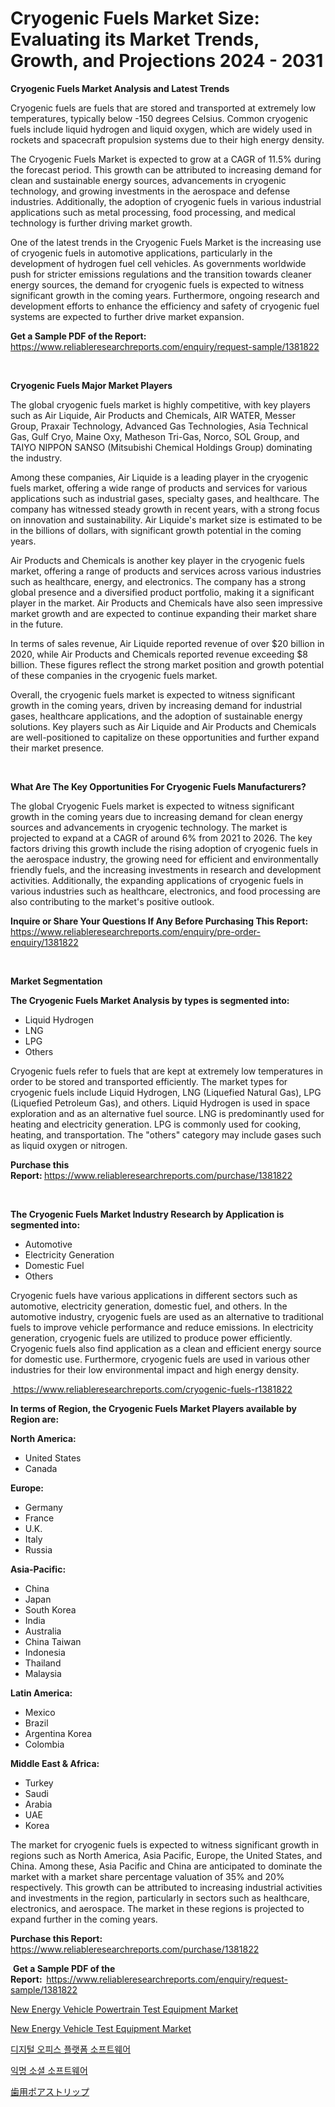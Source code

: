 <p><h1>Cryogenic Fuels Market Size: Evaluating its Market Trends, Growth, and Projections 2024 - 2031</h1></p><p><strong>Cryogenic Fuels Market Analysis and Latest Trends</strong></p>
<p><p>Cryogenic fuels are fuels that are stored and transported at extremely low temperatures, typically below -150 degrees Celsius. Common cryogenic fuels include liquid hydrogen and liquid oxygen, which are widely used in rockets and spacecraft propulsion systems due to their high energy density.</p><p>The Cryogenic Fuels Market is expected to grow at a CAGR of 11.5% during the forecast period. This growth can be attributed to increasing demand for clean and sustainable energy sources, advancements in cryogenic technology, and growing investments in the aerospace and defense industries. Additionally, the adoption of cryogenic fuels in various industrial applications such as metal processing, food processing, and medical technology is further driving market growth.</p><p>One of the latest trends in the Cryogenic Fuels Market is the increasing use of cryogenic fuels in automotive applications, particularly in the development of hydrogen fuel cell vehicles. As governments worldwide push for stricter emissions regulations and the transition towards cleaner energy sources, the demand for cryogenic fuels is expected to witness significant growth in the coming years. Furthermore, ongoing research and development efforts to enhance the efficiency and safety of cryogenic fuel systems are expected to further drive market expansion.</p></p>
<p><strong>Get a Sample PDF of the Report:&nbsp;</strong> <a href="https://www.reliableresearchreports.com/enquiry/request-sample/1381822">https://www.reliableresearchreports.com/enquiry/request-sample/1381822</a></p>
<p>&nbsp;</p>
<p><strong>Cryogenic Fuels Major Market Players</strong></p>
<p><p>The global cryogenic fuels market is highly competitive, with key players such as Air Liquide, Air Products and Chemicals, AIR WATER, Messer Group, Praxair Technology, Advanced Gas Technologies, Asia Technical Gas, Gulf Cryo, Maine Oxy, Matheson Tri-Gas, Norco, SOL Group, and TAIYO NIPPON SANSO (Mitsubishi Chemical Holdings Group) dominating the industry.</p><p>Among these companies, Air Liquide is a leading player in the cryogenic fuels market, offering a wide range of products and services for various applications such as industrial gases, specialty gases, and healthcare. The company has witnessed steady growth in recent years, with a strong focus on innovation and sustainability. Air Liquide's market size is estimated to be in the billions of dollars, with significant growth potential in the coming years.</p><p>Air Products and Chemicals is another key player in the cryogenic fuels market, offering a range of products and services across various industries such as healthcare, energy, and electronics. The company has a strong global presence and a diversified product portfolio, making it a significant player in the market. Air Products and Chemicals have also seen impressive market growth and are expected to continue expanding their market share in the future.</p><p>In terms of sales revenue, Air Liquide reported revenue of over $20 billion in 2020, while Air Products and Chemicals reported revenue exceeding $8 billion. These figures reflect the strong market position and growth potential of these companies in the cryogenic fuels market.</p><p>Overall, the cryogenic fuels market is expected to witness significant growth in the coming years, driven by increasing demand for industrial gases, healthcare applications, and the adoption of sustainable energy solutions. Key players such as Air Liquide and Air Products and Chemicals are well-positioned to capitalize on these opportunities and further expand their market presence.</p></p>
<p>&nbsp;</p>
<p><strong>What Are The Key Opportunities For Cryogenic Fuels Manufacturers?</strong></p>
<p><p>The global Cryogenic Fuels market is expected to witness significant growth in the coming years due to increasing demand for clean energy sources and advancements in cryogenic technology. The market is projected to expand at a CAGR of around 6% from 2021 to 2026. The key factors driving this growth include the rising adoption of cryogenic fuels in the aerospace industry, the growing need for efficient and environmentally friendly fuels, and the increasing investments in research and development activities. Additionally, the expanding applications of cryogenic fuels in various industries such as healthcare, electronics, and food processing are also contributing to the market's positive outlook.</p></p>
<p><strong>Inquire or Share Your Questions If Any Before Purchasing This Report:</strong> <a href="https://www.reliableresearchreports.com/enquiry/pre-order-enquiry/1381822">https://www.reliableresearchreports.com/enquiry/pre-order-enquiry/1381822</a></p>
<p>&nbsp;</p>
<p><strong>Market Segmentation</strong></p>
<p><strong>The Cryogenic Fuels Market Analysis by types is segmented into:</strong></p>
<p><ul><li>Liquid Hydrogen</li><li>LNG</li><li>LPG</li><li>Others</li></ul></p>
<p><p>Cryogenic fuels refer to fuels that are kept at extremely low temperatures in order to be stored and transported efficiently. The market types for cryogenic fuels include Liquid Hydrogen, LNG (Liquefied Natural Gas), LPG (Liquefied Petroleum Gas), and others. Liquid Hydrogen is used in space exploration and as an alternative fuel source. LNG is predominantly used for heating and electricity generation. LPG is commonly used for cooking, heating, and transportation. The "others" category may include gases such as liquid oxygen or nitrogen.</p></p>
<p><strong>Purchase this Report:&nbsp;</strong><a href="https://www.reliableresearchreports.com/purchase/1381822">https://www.reliableresearchreports.com/purchase/1381822</a></p>
<p>&nbsp;</p>
<p><strong>The Cryogenic Fuels Market Industry Research by Application is segmented into:</strong></p>
<p><ul><li>Automotive</li><li>Electricity Generation</li><li>Domestic Fuel</li><li>Others</li></ul></p>
<p><p>Cryogenic fuels have various applications in different sectors such as automotive, electricity generation, domestic fuel, and others. In the automotive industry, cryogenic fuels are used as an alternative to traditional fuels to improve vehicle performance and reduce emissions. In electricity generation, cryogenic fuels are utilized to produce power efficiently. Cryogenic fuels also find application as a clean and efficient energy source for domestic use. Furthermore, cryogenic fuels are used in various other industries for their low environmental impact and high energy density.</p></p>
<p><a href="https://www.reliableresearchreports.com/cryogenic-fuels-r1381822">&nbsp;https://www.reliableresearchreports.com/cryogenic-fuels-r1381822</a></p>
<p><strong>In terms of Region, the Cryogenic Fuels Market Players available by Region are:</strong></p>
<p>
    <p> <strong> North America: </strong>
        <ul>
            <li>United States</li>
            <li>Canada</li>
        </ul>
        </p> 
    <p> <strong> Europe: </strong>
        <ul>
            <li>Germany</li>
            <li>France</li>
            <li>U.K.</li>
            <li>Italy</li>
            <li>Russia</li>
        </ul>
        </p> 
    <p> <strong> Asia-Pacific: </strong>
        <ul>
            <li>China</li>
            <li>Japan</li>
            <li>South Korea</li>
            <li>India</li>
            <li>Australia</li>
            <li>China Taiwan</li>
            <li>Indonesia</li>
            <li>Thailand</li>
            <li>Malaysia</li>
        </ul>
        </p> 
    <p> <strong> Latin America: </strong>
        <ul>
            <li>Mexico</li>
            <li>Brazil</li>
            <li>Argentina Korea</li>
            <li>Colombia</li>
        </ul>
        </p> 
    <p> <strong> Middle East & Africa: </strong>
        <ul>
            <li>Turkey</li>
            <li>Saudi</li>
            <li>Arabia</li>
            <li>UAE</li>
            <li>Korea</li>
        </ul>
    </p>
    </p>
<p><p>The market for cryogenic fuels is expected to witness significant growth in regions such as North America, Asia Pacific, Europe, the United States, and China. Among these, Asia Pacific and China are anticipated to dominate the market with a market share percentage valuation of 35% and 20% respectively. This growth can be attributed to increasing industrial activities and investments in the region, particularly in sectors such as healthcare, electronics, and aerospace. The market in these regions is projected to expand further in the coming years.</p></p>
<p><strong>Purchase this Report: </strong><a href="https://www.reliableresearchreports.com/purchase/1381822">https://www.reliableresearchreports.com/purchase/1381822</a></p>
<p>&nbsp;<strong>Get a Sample PDF of the Report:&nbsp;&nbsp;</strong><a href="https://www.reliableresearchreports.com/enquiry/request-sample/1381822">https://www.reliableresearchreports.com/enquiry/request-sample/1381822</a></p>
<p><strong></strong></p>
<p><p><a href="https://github.com/aafbctfl75/Market-Research-Report-List-1/blob/main/new-energy-vehicle-powertrain-test-equipment-market.md">New Energy Vehicle Powertrain Test Equipment Market</a></p><p><a href="https://github.com/denisremroore48/Market-Research-Report-List-1/blob/main/new-energy-vehicle-test-equipment-market.md">New Energy Vehicle Test Equipment Market</a></p><p><a href="https://github.com/vseigx30c9a1j/Market-Research-Report-List-2/blob/main/4220780116835.md">디지털 오피스 플랫폼 소프트웨어</a></p><p><a href="https://github.com/plelbej847484502/Market-Research-Report-List-2/blob/main/3981607116834.md">익명 소셜 소프트웨어</a></p><p><a href="https://github.com/LeoraEber/Market-Research-Report-List-1/blob/main/7389413129366.md">歯用ポアストリップ</a></p></p>